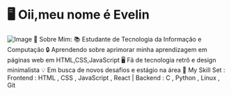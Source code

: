 # 🖥️ Oii,meu nome é Evelin 
![Image](https://github.com/user-attachments/assets/fd94d1da-28f1-49f1-b03c-e2282b0ecf9c)
📂 Sobre Mim:
📚 Estudante de Tecnologia da Informação e Computação
🔒 Aprendendo sobre aprimorar minha aprendizagem em páginas web em HTML,CSS,JavaScript
🖥️ Fã de tecnologia retrô e design minimalista
💡 Em busca de novos desafios e estágio na área
💾 My Skill Set
:
Frontend
:
HTML
,
CSS
,
JavaScript
,
React
|
Backend
:
C
,
Python
,
Linux
,
Git

